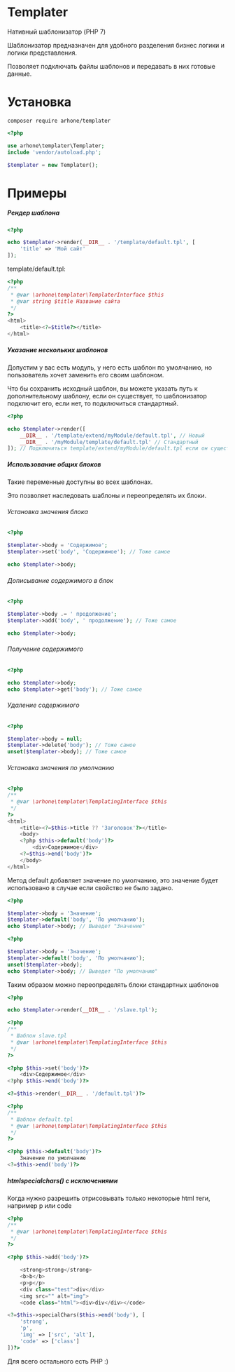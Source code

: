 # Templater
Нативный шаблонизатор (PHP 7)

Шаблонизатор предназначен для удобного разделения бизнес логики и логики представления.

Позволяет подключать файлы шаблонов и передавать в них готовые данные.

# Установка

```composer require arhone/templater```

```php
<?php

use arhone\templater\Templater;
include 'vendor/autoload.php';

$templater = new Templater();
```

# Примеры

##### Рендер шаблона

```php
<?php

echo $templater->render(__DIR__ . '/template/default.tpl', [
    'title' => 'Мой сайт'
]);
```
template/default.tpl:
```php
<?php
/**
 * @var \arhone\templater\TemplaterInterface $this
 * @var string $title Название сайта
 */
?>
<html>
    <title><?=$title?></title>
</html>
```

##### Указание нескольких шаблонов

Допустим у вас есть модуль, у него есть шаблон по умолчанию, но пользователь хочет заменить его своим шаблоном.

Что бы сохранить исходный шаблон, вы можете указать путь к дополнительному шаблону, если он существует, то шаблонизатор подключит его, если нет, то подключиться стандартный.

```php
<?php

echo $templater->render([
    __DIR__ . '/template/extend/myModule/default.tpl', // Новый
    __DIR__ . '/myModule/template/default.tpl' // Стандартный
]); // Подключиться template/extend/myModule/default.tpl если он существует
```

##### Использование общих блоков
Такие переменные доступны во всех шаблонах.

Это позволяет наследовать шаблоны и переопределять их блоки.

###### Установка значения блока

```php
<?php

$templater->body = 'Содержимое';
$templater->set('body', 'Содержимое'); // Тоже самое

echo $templater->body;
```

###### Дописывание содержимого в блок

```php
<?php

$templater->body .= ' продолжение';
$templater->add('body', ' продолжение'); // Тоже самое

echo $templater->body;
```

###### Получение содержимого

```php
<?php

echo $templater->body;
echo $templater->get('body'); // Тоже самое
```

###### Удаление содержимого

```php
<?php

$templater->body = null;
$templater->delete('body'); // Тоже самое
unset($templater->body); // Тоже самое
```

###### Установка значения по умолчанию

```php
<?php
/**
 * @var \arhone\templater\TemplatingInterface $this
 */
?>
<html>
    <title><?=$this->title ?? 'Заголовок'?></title>
    <body>
    <?php $this->default('body')?>
        <div>Содержимое</div>
    <?=$this->end('body')?>
    </body>
</html>
```

Метод default добавляет значение по умолчанию, это значение будет использовано в случае если свойство не было задано. 

```php
<?php

$templater->body = 'Значение';
$templater->default('body', 'По умолчанию');
echo $templater->body; // Выведет "Значение"
```

```php
<?php

$templater->body = 'Значение';
$templater->default('body', 'По умолчанию');
unset($templater->body);
echo $templater->body; // Выведет "По умолчанию"
```

Таким образом можно переопределять блоки стандартных шаблонов

```php
<?php

echo $templater->render(__DIR__ . '/slave.tpl');
```

```php
<?php
/**
 * Шаблон slave.tpl
 * @var \arhone\templater\TemplatingInterface $this
 */
?>

<?php $this->set('body')?>
    <div>Содержимое</div>
<?php $this->end('body')?>

<?=$this->render(__DIR__ . '/default.tpl')?>
```

```php
<?php
/**
 * Шаблон default.tpl
 * @var \arhone\templater\TemplatingInterface $this
 */
?>

<?php $this->default('body')?>
    Значение по умолчанию
<?=$this->end('body')?>
```

##### htmlspecialchars() с исключениями

Когда нужно разрешить отрисовывать только некоторые html теги, например p или code

```php
<?php
/**
 * @var \arhone\templater\TemplatingInterface $this
 */
?>

<?php $this->add('body')?>

    <strong>strong</strong>
    <b>b</b>
    <p>p</p>
    <div class="test">div</div>
    <img src="" alt="img">
    <code class="html"><div>div</div></code>

<?=$this->specialChars($this->end('body'), [
    'strong',
    'p',
    'img' => ['src', 'alt'],
    'code' => ['class']
])?>
```

Для всего остального есть PHP :)